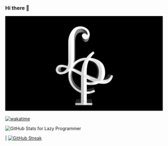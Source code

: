 ### Hi there 👋

![](https://github.com/CreedTech/CreedTech/blob/master/C55AB7BC-A036-4D71-B66C-05132D25993F.jpeg)

[![wakatime](https://wakatime.com/badge/user/2b26176a-f48a-4394-ac81-93c7fa69a6c4.svg)](https://wakatime.com/@CreedTech)

<img src="https://github-readme-stats.vercel.app/api?username=CreedTech&show_icons=true&include_all_commits=true&count_private=true&theme=jolly&layout=compact" alt="GitHub Stats for Lazy Programmer" width="700">


| [![GitHub Streak](https://github-readme-streak-stats.herokuapp.com?user=CreedTech&theme=onedark&fire=DDDDDD)](https://git.io/streak-stats)
